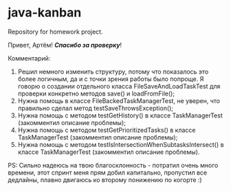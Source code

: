 # java-kanban
Repository for homework project.

Привет, Артём!  **_Спасибо за проверку_**!

Комментарий: 
1) Решил немного изменить структуру, потому что показалось это более логичным, да и с точки зрения работы было попроще. 
Я говорю о создании отдельного класса FileSaveAndLoadTaskTest для проверки конкретно методов save() и loadFromFile();
2) Нужна помощь в классе FileBackedTaskManagerTest, не уверен, что правильно сделал метод testSaveThrowsException();
3) Нужна помощь с методом testGetHistory() в классе TaskManagerTest (закомментил описание проблемы); 
4) Нужна помощь с методом testGetPrioritizedTasks() в классе TaskManagerTest (закомментил описание проблемы);
5) Нужна помощь с методом testIsIntersectionWhenSubtasksIntersect() в классе TaskManagerTest (закомментил описание проблемы).

PS: Сильно надеюсь на твою благосклонность - потратил очень много времени, этот спринт меня прям добил капитально, 
пропустил все дедлайны, плавно двигаюсь ко второму понижению по когорте :) 